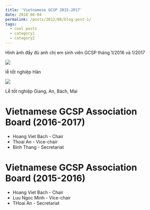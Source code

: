 ```yaml
---
title: 'Vietnamese GCSP 2015-2017'
date: 2018-06-04
permalink: /posts/2012/08/blog-post-1/
tags:
  - cool posts
  - category1
  - category2
---
```

Hình ảnh đầy đủ anh chị em sinh viên GCSP tháng 1/2016 và 1/2017


![](https://lh3.googleusercontent.com/sqyq2EEkbvTVB_-PAxio7dCGygf0_-VeMcEu2ue9JAGkHEZ8vBZxEsRqulnyTeiGFXnEFo1QABtdsr_oSiDl3nNxEEiG5gZfrkJexC14x-CK3KDTGKXVz2Bm32zyqayejuvTl778I6LVBm66V3kJel5BK2Mg8Z70VfshnTFaX12O6obasnOd-oDDoXbc-zHmdI_PspwDqrLHK61OAZ41xHZRsUjr1Q-qUqR3-OXsU_S5oQl-pXfELulQW75rKIGvFhMe77KVcKGxpcadyBTFmsSDj62v6T4hRdYgV_ye1FATgJCpAHQpu87Jplj1o2AQ9icY4clZCe2RyJMag5dF0DVVJWZ-n_HH-3dgl03yCswihCEjEqYGf7k5VpMsYQpkvbvs6Fwt37dnu22sQxtQOPpoDfCo0IU5KcwlYKs266d89L6FK0HSL7KfoR5g56qsRZBzp15ci1YU-WhWVutrBde7E5Q_TZIyNKf5dy_hmE8tyRofGfmQIVQEeyfZuPfLaHyvxAt1iWyuLegz29iqZTCR_BVKjUG9we96549WjpSFw1oDjmjpR3zJTstWtkdftKzWGKrEYAdK6OjJIc2e-K3JYtLzYUKLsXVk2-Y=w1202-h901-no)

lễ tốt nghiệp Hân

![](https://lh3.googleusercontent.com/NX0fxtNTtPZ4jWubWk3uar_8cVovV4pwnCvYRUoJbK-mB8p44Sog8HO-Ygodqe4adOZ70OFwWpnxJyPVY7lqxYM_a7Sz0yFM36zsbgHiqzWW59bT0J3rH1UWhiB7o20Dj2jdzSfpos2qsxuUYg0Of_vVmWgLaGlh_Die2DS3jpWao2Mh7LyILzTM7n8CCvSW6o1u7QcinzEgulxRW4VMf7faq2ld0w5-N3XYqfxcMUxymG8LXB7OBR-O41GD_aBifCsPBCBBiDJe-t-WFV6tKJb75L_sTPICJNC6NQ6Km6_zObQN3EWJyoOATZpXW66ay7Tn9hXK3I82fN06c6FsvO7F1Mcstu4VjqBglDDs_odb0eqCVVU_umju8eJxOvchbgbDMzvTOwj_0nCxXEEOf2DNrWVkTGSyJszQ_oCUJFPGVBGwVwZ6Iv2uwibjhCH9HWuyrcmxmkp8h_MoMAmPrP9Hxabw7ikWJLGO5NTf3p24jzKNkxsWCaHNQS9PH9Jw7j8bLXy41tpv0L3wCAsV4HKAKGvloVfqfCVrEbyiMy0PvCU6fXtbEZKi0f7RUe4Cg8pA04xWAqjBQN_KMu2RfWIFYgNs_lKBtByvA2w=w1202-h901-no)

Lễ tốt nghiệp Giang, An, Bách, Mai



Vietnamese GCSP Association Board (2016-2017)
======

* Hoang Viet Bach - Chair
* Thoai An - Vice-chair
* Binh Thang - Secretariat 

Vietnamese GCSP Association Board (2015-2016)
======

* Hoang Viet Bach - Chair
* Luu Ngoc Minh - Vice-chair
* THoai An - Secretariat 
